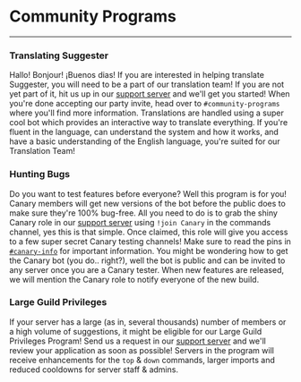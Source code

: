 # Community Programs
---
### Translating Suggester

Hallo! Bonjour! ¡Buenos dias! If you are interested in helping translate Suggester, you will need to be a part of our translation team! If you are not yet part of it, hit us up in our [support server](https://suggester.js.org/support) and we'll get you started!
When you're done accepting our party invite, head over to `#community-programs` where you'll find more information. Translations are handled using a super cool bot which provides an interactive way to translate everything. If you're fluent in the language, can understand the system and how it works, and have a basic understanding of the English language, you're suited for our Translation Team! 

### Hunting Bugs

Do you want to test features before everyone? Well this program is for you! Canary members will get new versions of the bot before the public does to make sure they're 100% bug-free. All you need to do is to grab the shiny Canary role in our [support server](https://suggester.js.org/support) using `!join Canary` in the commands channel, yes this is that simple.
Once claimed, this role will give you access to a few super secret Canary testing channels! Make sure to read the pins in [`#canary-info`](https://canary.discord.com/channels/566002482166104066/618527254271754250) for important information. 
You might be wondering how to get the Canary bot (you do.. right?), well the bot is public and can be invited to any server once you are a Canary tester. When new features are released, we will mention the Canary role to notify everyone of the new build. 

### Large Guild Privileges

If your server has a large (as in, several thousands) number of members or a high volume of suggestions, it might be eligible for our Large Guild Privileges Program! Send us a request in our [support server](https://suggester.js.org/support) and we'll review your application as soon as possible! Servers in the program will receive enhancements for the `top` & `down` commands, larger imports and reduced cooldowns for server staff & admins. 
